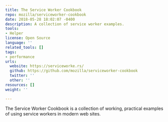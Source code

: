 ```yaml
---
title: The Service Worker Cookbook
repo: mozilla/serviceworker-cookbook
date: 2018-05-28 18:02:07 -0400
description: A collection of service worker examples.
tools:
- Helper
license: Open Source
language: ''
related_tools: []
tags:
- performance
urls:
  website: https://serviceworke.rs/
  github: https://github.com/mozilla/serviceworker-cookbook
  twitter: ''
  other: ''
resources: []
weight: ''

---
```

The Service Worker Cookbook is a collection of working, practical examples of using service workers in modern web sites.